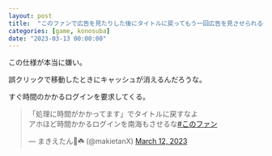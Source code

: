 ```yaml
---
layout: post
title:  "このファンで広告を見たりした後にタイトルに戻ってもう一回広告を見させられる仕様クソですわよ"
categories: [game, konosuba]
date: "2023-03-13 00:00:00"
---
```


この仕様が本当に嫌い。

誤クリックで移動したときにキャッシュが消えるんだろうな。

すぐ時間のかかるログインを要求してくる。

<blockquote class="twitter-tweet tw-align-center"><p lang="ja" dir="ltr">「処理に時間がかかってます」でタイトルに戻すなよ<br>アホほど時間かかるログインを南海もさせるな<a href="https://twitter.com/hashtag/%E3%81%93%E3%81%AE%E3%83%95%E3%82%A1%E3%83%B3?src=hash&amp;ref_src=twsrc%5Etfw">#このファン</a></p>&mdash; まきえたん🥦☘️ (@makietanX) <a href="https://twitter.com/makietanX/status/1635002778941808640?ref_src=twsrc%5Etfw">March 12, 2023</a></blockquote> <script async src="https://platform.twitter.com/widgets.js" charset="utf-8"></script>

